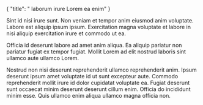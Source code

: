 {
  "title": " laborum irure Lorem ea enim"
}

Sint id nisi irure sunt. Non veniam et tempor anim eiusmod anim voluptate. Labore est aliquip ipsum ipsum. Exercitation magna voluptate et labore in nisi aliquip exercitation irure et commodo ut ea.

Officia id deserunt labore ad amet anim aliqua. Ea aliquip pariatur non pariatur fugiat ex tempor fugiat. Mollit Lorem ad elit nostrud laboris sint ullamco aute ullamco Lorem.

Nostrud non nisi deserunt reprehenderit ullamco reprehenderit anim. Ipsum deserunt ipsum amet voluptate id ut sunt excepteur aute. Commodo reprehenderit mollit irure id dolor cupidatat voluptate ea. Fugiat deserunt sunt occaecat minim deserunt deserunt cillum enim. Officia do incididunt minim esse. Quis ullamco enim aliqua ullamco magna officia non.